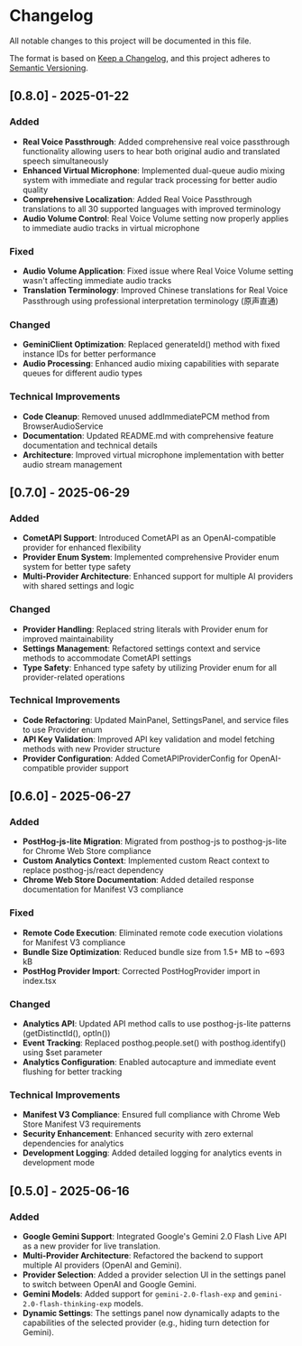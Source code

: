 # Changelog

All notable changes to this project will be documented in this file.

The format is based on [Keep a Changelog](https://keepachangelog.com/en/1.0.0/),
and this project adheres to [Semantic Versioning](https://semver.org/spec/v2.0.0.html).

## [0.8.0] - 2025-01-22

### Added

- **Real Voice Passthrough**: Added comprehensive real voice passthrough functionality allowing users to hear both original audio and translated speech simultaneously
- **Enhanced Virtual Microphone**: Implemented dual-queue audio mixing system with immediate and regular track processing for better audio quality
- **Comprehensive Localization**: Added Real Voice Passthrough translations to all 30 supported languages with improved terminology
- **Audio Volume Control**: Real Voice Volume setting now properly applies to immediate audio tracks in virtual microphone

### Fixed

- **Audio Volume Application**: Fixed issue where Real Voice Volume setting wasn't affecting immediate audio tracks
- **Translation Terminology**: Improved Chinese translations for Real Voice Passthrough using professional interpretation terminology (原声直通)

### Changed

- **GeminiClient Optimization**: Replaced generateId() method with fixed instance IDs for better performance
- **Audio Processing**: Enhanced audio mixing capabilities with separate queues for different audio types

### Technical Improvements

- **Code Cleanup**: Removed unused addImmediatePCM method from BrowserAudioService
- **Documentation**: Updated README.md with comprehensive feature documentation and technical details
- **Architecture**: Improved virtual microphone implementation with better audio stream management

## [0.7.0] - 2025-06-29

### Added

- **CometAPI Support**: Introduced CometAPI as an OpenAI-compatible provider for enhanced flexibility
- **Provider Enum System**: Implemented comprehensive Provider enum system for better type safety
- **Multi-Provider Architecture**: Enhanced support for multiple AI providers with shared settings and logic

### Changed

- **Provider Handling**: Replaced string literals with Provider enum for improved maintainability
- **Settings Management**: Refactored settings context and service methods to accommodate CometAPI settings
- **Type Safety**: Enhanced type safety by utilizing Provider enum for all provider-related operations

### Technical Improvements

- **Code Refactoring**: Updated MainPanel, SettingsPanel, and service files to use Provider enum
- **API Key Validation**: Improved API key validation and model fetching methods with new Provider structure
- **Provider Configuration**: Added CometAPIProviderConfig for OpenAI-compatible provider support

## [0.6.0] - 2025-06-27

### Added

- **PostHog-js-lite Migration**: Migrated from posthog-js to posthog-js-lite for Chrome Web Store compliance
- **Custom Analytics Context**: Implemented custom React context to replace posthog-js/react dependency
- **Chrome Web Store Documentation**: Added detailed response documentation for Manifest V3 compliance

### Fixed

- **Remote Code Execution**: Eliminated remote code execution violations for Manifest V3 compliance
- **Bundle Size Optimization**: Reduced bundle size from 1.5+ MB to ~693 kB
- **PostHog Provider Import**: Corrected PostHogProvider import in index.tsx

### Changed

- **Analytics API**: Updated API method calls to use posthog-js-lite patterns (getDistinctId(), optIn())
- **Event Tracking**: Replaced posthog.people.set() with posthog.identify() using $set parameter
- **Analytics Configuration**: Enabled autocapture and immediate event flushing for better tracking

### Technical Improvements

- **Manifest V3 Compliance**: Ensured full compliance with Chrome Web Store Manifest V3 requirements
- **Security Enhancement**: Enhanced security with zero external dependencies for analytics
- **Development Logging**: Added detailed logging for analytics events in development mode

## [0.5.0] - 2025-06-16

### Added

- **Google Gemini Support**: Integrated Google's Gemini 2.0 Flash Live API as a new provider for live translation.
- **Multi-Provider Architecture**: Refactored the backend to support multiple AI providers (OpenAI and Gemini).
- **Provider Selection**: Added a provider selection UI in the settings panel to switch between OpenAI and Google Gemini.
- **Gemini Models**: Added support for `gemini-2.0-flash-exp` and `gemini-2.0-flash-thinking-exp` models.
- **Dynamic Settings**: The settings panel now dynamically adapts to the capabilities of the selected provider (e.g., hiding turn detection for Gemini). 